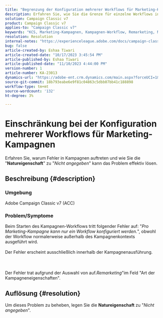 ```yaml
---
title: "Begrenzung der Konfiguration mehrerer Workflows für Marketing-Kampagnen"
description: Erfahren Sie, wie Sie die Grenze für einzelne Workflows in Marketing-Kampagnen überwinden.
solution: Campaign Classic v7
product: Campaign Classic v7
applies-to: "Campaign Classic v7"
keywords: "KCS, Marketing-Kampagnen, Kampagnen-Workflow, Remarketing, Naturfeld, ACC, Adobe Campaign Classic, Fehlerbehebung"
resolution: Resolution
internal-notes: "https://experienceleague.adobe.com/docs/campaign-classic/using/orchestrating-campaigns/orchestrate-campaigns/marketing-campaign-templates.html?lang=en#general-configuration"
bug: false
article-created-by: Eshaa Tiwari
article-created-date: "10/17/2023 3:45:54 PM"
article-published-by: Eshaa Tiwari
article-published-date: "11/10/2023 4:44:00 PM"
version-number: 1
article-number: KA-23013
dynamics-url: "https://adobe-ent.crm.dynamics.com/main.aspx?forceUCI=1&pagetype=entityrecord&etn=knowledgearticle&id=b4942d3f-046d-ee11-8df0-6045bd006a22"
source-git-commit: 18b793eabe6e9f81c04863c5dbb07bb41c188898
workflow-type: tm+mt
source-wordcount: '132'
ht-degree: 3%

---
```


# Einschränkung bei der Konfiguration mehrerer Workflows für Marketing-Kampagnen


Erfahren Sie, warum Fehler in Kampagnen auftreten und wie Sie die &quot;<b>Natureigenschaft</b>&quot; zu &quot;*Nicht angegeben*&quot; kann das Problem effektiv lösen.

## Beschreibung {#description}


### Umgebung

Adobe Campaign Classic v7 (ACC)

### Problem/Symptome

Beim Starten des Kampagnen-Workflows tritt folgender Fehler auf: &quot;*Pro Marketing-Kampagne kann nur ein Workflow konfiguriert werden.*&quot;, obwohl der Workflow normalerweise außerhalb des Kampagnenkontexts ausgeführt wird.
<br><br>Der Fehler erscheint ausschließlich innerhalb der Kampagnenausführung.<br><br> <br><br>Der Fehler trat aufgrund der Auswahl von auf.*Remarketing*&quot;im Feld &quot;Art der Kampagneneigenschaften&quot;.<br>

## Auflösung {#resolution}


Um dieses Problem zu beheben, legen Sie die <b>Natureigenschaft</b> zu &quot;*Nicht angegeben*&quot;.
